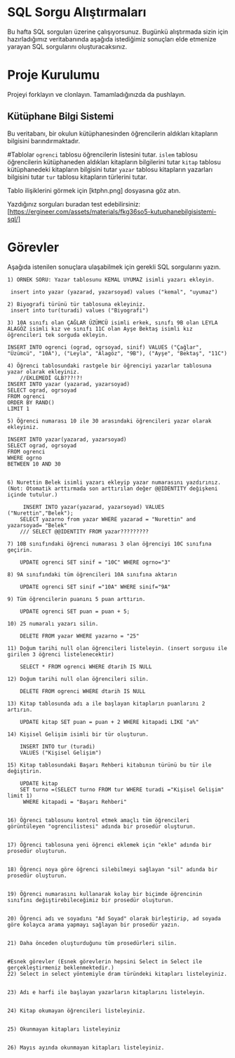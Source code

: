 # SQL Sorgu Alıştırmaları

Bu hafta SQL sorguları üzerine çalışıyorsunuz. Bugünkü alıştırmada sizin için hazırladığımız veritabanında aşağıda istediğimiz sonuçları elde etmenize yarayan SQL sorgularını oluşturacaksınız.

# Proje Kurulumu

Projeyi forklayın ve clonlayın. Tamamladığınızda da pushlayın.

## Kütüphane Bilgi Sistemi

Bu veritabanı, bir okulun kütüphanesinden öğrencilerin aldıkları kitapların bilgisini barındırmaktadır.

#Tablolar
`ogrenci` tablosu öğrencilerin listesini tutar.
`islem` tablosu öğrencilerin kütüphaneden aldıkları kitapların bilgilerini tutar
`kitap` tablosu kütüphanedeki kitapların bilgisini tutar
`yazar` tablosu kitapların yazarları bilgisini tutar
`tur` tablosu kitapların türlerini tutar.

Tablo ilişiklerini görmek için [ktphn.png] dosyasına göz atın.

Yazdığınız sorguları buradan test edebilirsiniz: [https://ergineer.com/assets/materials/fkg36so5-kutuphanebilgisistemi-sql/]

# Görevler

Aşağıda istenilen sonuçlara ulaşabilmek için gerekli SQL sorgularını yazın.

    1) ÖRNEK SORU: Yazar tablosunu KEMAL UYUMAZ isimli yazarı ekleyin.

     insert into yazar (yazarad, yazarsoyad) values ("kemal", "uyumaz")

    2) Biyografi türünü tür tablosuna ekleyiniz.
     insert into tur(turadi) values ("Biyografi")

    3) 10A sınıfı olan ÇAĞLAR ÜZÜMCÜ isimli erkek, sınıfı 9B olan LEYLA ALAGÖZ isimli kız ve sınıfı 11C olan Ayşe Bektaş isimli kız öğrencileri tek sorguda ekleyin.

    INSERT INTO ogrenci (ograd, ogrsoyad, sinif) VALUES ("Çağlar", "Üzümcü", "10A"), ("Leyla", "Alagöz", "9B"), ("Ayşe", "Bektaş", "11C")

    4) Öğrenci tablosundaki rastgele bir öğrenciyi yazarlar tablosuna yazar olarak ekleyiniz.
    	//EKLEMEDİ GLB???!?!
    INSERT INTO yazar (yazarad, yazarsoyad)
    SELECT ograd, ogrsoyad
    FROM ogrenci
    ORDER BY RAND()
    LIMIT 1

    5) Öğrenci numarası 10 ile 30 arasındaki öğrencileri yazar olarak ekleyiniz.

    INSERT INTO yazar(yazarad, yazarsoyad)
    SELECT ograd, ogrsoyad
    FROM ogrenci
    WHERE ogrno
    BETWEEN 10 AND 30


    6) Nurettin Belek isimli yazarı ekleyip yazar numarasını yazdırınız.
    (Not: Otomatik arttırmada son arttırılan değer @@IDENTITY değişkeni içinde tutulur.)

    	 INSERT INTO yazar(yazarad, yazarsoyad) VALUES ("Nurettin","Belek");
    	SELECT yazarno from yazar WHERE yazarad = "Nurettin" and yazarsoyad= "Belek"
    	/// SELECT @@IDENTITY FROM yazar?????????

    7) 10B sınıfındaki öğrenci numarası 3 olan öğrenciyi 10C sınıfına geçirin.

    	UPDATE ogrenci SET sinif = "10C" WHERE ogrno="3"

    8) 9A sınıfındaki tüm öğrencileri 10A sınıfına aktarın

    	UPDATE ogrenci SET sinif ="10A" WHERE sinif="9A"

    9) Tüm öğrencilerin puanını 5 puan arttırın.

    	UPDATE ogrenci SET puan = puan + 5;

    10) 25 numaralı yazarı silin.

    	DELETE FROM yazar WHERE yazarno = "25"

    11) Doğum tarihi null olan öğrencileri listeleyin. (insert sorgusu ile girilen 3 öğrenci listelenecektir)

    	SELECT * FROM ogrenci WHERE dtarih IS NULL

    12) Doğum tarihi null olan öğrencileri silin.

    	DELETE FROM ogrenci WHERE dtarih IS NULL

    13) Kitap tablosunda adı a ile başlayan kitapların puanlarını 2 artırın.

    	UPDATE kitap SET puan = puan + 2 WHERE kitapadi LIKE "a%"

    14) Kişisel Gelişim isimli bir tür oluşturun.

    	INSERT INTO tur (turadi)
    	VALUES ("Kişisel Gelişim")

    15) Kitap tablosundaki Başarı Rehberi kitabının türünü bu tür ile değiştirin.

    	UPDATE kitap
    	SET turno =(SELECT turno FROM tur WHERE turadi ="Kişisel Gelişim" limit 1)
    	 WHERE kitapadi = "Başarı Rehberi"


    16) Öğrenci tablosunu kontrol etmek amaçlı tüm öğrencileri görüntüleyen "ogrencilistesi" adında bir prosedür oluşturun.


    17) Öğrenci tablosuna yeni öğrenci eklemek için "ekle" adında bir prosedür oluşturun.


    18) Öğrenci noya göre öğrenci silebilmeyi sağlayan "sil" adında bir prosedür oluşturun.


    19) Öğrenci numarasını kullanarak kolay bir biçimde öğrencinin sınıfını değiştirebileceğimiz bir prosedür oluşturun.


    20) Öğrenci adı ve soyadını "Ad Soyad" olarak birleştirip, ad soyada göre kolayca arama yapmayı sağlayan bir prosedür yazın.


    21) Daha önceden oluşturduğunu tüm prosedürleri silin.


    #Esnek görevler (Esnek görevlerin hepsini Select in Select ile gerçekleştirmeniz beklenmektedir.)
    22) Select in select yöntemiyle dram türündeki kitapları listeleyiniz.


    23) Adı e harfi ile başlayan yazarların kitaplarını listeleyin.


    24) Kitap okumayan öğrencileri listeleyiniz.


    25) Okunmayan kitapları listeleyiniz


    26) Mayıs ayında okunmayan kitapları listeleyiniz.
